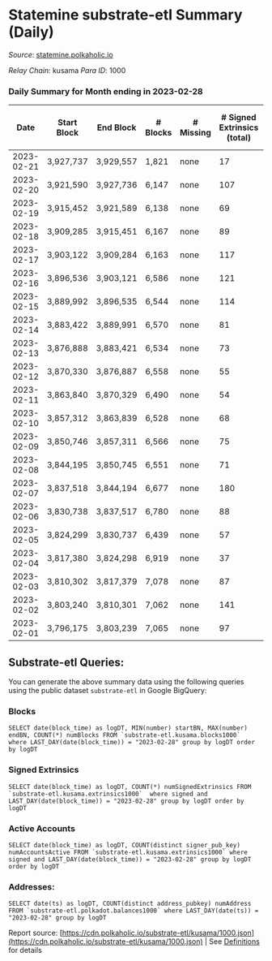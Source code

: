 # Statemine substrate-etl Summary (Daily)

_Source_: [statemine.polkaholic.io](https://statemine.polkaholic.io)

*Relay Chain*: kusama
*Para ID*: 1000



### Daily Summary for Month ending in 2023-02-28


| Date | Start Block | End Block | # Blocks | # Missing | # Signed Extrinsics (total) | # Active Accounts | # Addresses with Balances | # Events | # Transfers | # XCM Transfers In | # XCM Transfers Out |
| ---- | ----------- | --------- | -------- | --------- | --------------------------- | ----------------- | ------------------------- | -------- | ----------- | ------------------ | ------------------- |
| 2023-02-21 | 3,927,737 | 3,929,557 | 1,821 | none  | 17 | 13 |  | 4,161 | 394 ($0.29) |   |   |
| 2023-02-20 | 3,921,590 | 3,927,736 | 6,147 | none  | 107 | 44 | 49,282 | 15,257 | 2,121 ($3.19) |   |   |
| 2023-02-19 | 3,915,452 | 3,921,589 | 6,138 | none  | 69 | 21 | 49,266 | 13,928 | 1,244 ($2.09) |   |   |
| 2023-02-18 | 3,909,285 | 3,915,451 | 6,167 | none  | 89 |  | 49,253 | 14,745 | 1,832 ($26.27) | 24 ($10,037.98) | 28 ($11,577.37) |
| 2023-02-17 | 3,903,122 | 3,909,284 | 6,163 | none  | 117 | 35 | 49,245 | 15,326 | 2,244 ($32.54) | 27 ($94,125.43) | 62 ($41,370.65) |
| 2023-02-16 | 3,896,536 | 3,903,121 | 6,586 | none  | 121 | 34 | 49,239 | 16,332 | 2,393 ($2.51) | 26 ($7,329.62) | 65 ($29,630.45) |
| 2023-02-15 | 3,889,992 | 3,896,535 | 6,544 | none  | 114 | 40 | 49,230 | 15,987 | 2,161 ($24.65) | 25 ($2,269.61) | 57 ($21,694.13) |
| 2023-02-14 | 3,883,422 | 3,889,991 | 6,570 | none  | 81 | 30 | 49,223 | 15,313 | 1,671 ($10.52) | 14 ($610.79) | 24 ($55,470.37) |
| 2023-02-13 | 3,876,888 | 3,883,421 | 6,534 | none  | 73 | 32 | 49,212 | 15,067 | 1,512 ($0.86) | 12 ($44,250.15) | 33 ($9,854.49) |
| 2023-02-12 | 3,870,330 | 3,876,887 | 6,558 | none  | 55 | 27 | 49,208 | 14,693 | 1,197 ($0.85) | 15 ($2,982.48) | 22 ($7,131.64) |
| 2023-02-11 | 3,863,840 | 3,870,329 | 6,490 | none  | 54 | 24 | 49,201 | 14,681 | 1,285 ($9.80) | 28 ($6,814.17) | 8 ($1,321.17) |
| 2023-02-10 | 3,857,312 | 3,863,839 | 6,528 | none  | 68 | 27 | 49,191 | 14,864 | 1,391 ($45.14) | 18 ($3,966.65) | 12 ($3,342.71) |
| 2023-02-09 | 3,850,746 | 3,857,311 | 6,566 | none  | 75 | 32 | 49,181 | 15,334 | 1,679 ($6.35) | 30 ($7,354.60) | 21 ($5,219.85) |
| 2023-02-08 | 3,844,195 | 3,850,745 | 6,551 | none  | 71 | 36 | 49,167 | 14,773 | 1,268 ($1.30) | 17 ($6,991.10) | 4 ($3,367.74) |
| 2023-02-07 | 3,837,518 | 3,844,194 | 6,677 | none  | 180 | 78 | 49,162 | 16,293 | 2,033 ($26.06) | 12 ($42,492.12) | 23 ($7,783.63) |
| 2023-02-06 | 3,830,738 | 3,837,517 | 6,780 | none  | 88 | 33 | 49,151 | 15,910 | 1,788 ($2.33) | 22 ($147,849.25) | 31 ($10,029.67) |
| 2023-02-05 | 3,824,299 | 3,830,737 | 6,439 | none  | 57 | 31 | 49,141 | 14,623 | 1,338 ($0.90) | 22 ($2,472.97) | 19 ($3,467.69) |
| 2023-02-04 | 3,817,380 | 3,824,298 | 6,919 | none  | 37 | 19 | 49,135 | 15,055 | 949 ($0.13) | 12 ($42,501.29) | 16 ($4,244.17) |
| 2023-02-03 | 3,810,302 | 3,817,379 | 7,078 | none  | 87 | 32 | 49,132 | 16,833 | 2,002 ($7.46) | 44 ($54,027.38) | 38 ($13,008.41) |
| 2023-02-02 | 3,803,240 | 3,810,301 | 7,062 | none  | 141 | 39 | 49,123 | 17,452 | 2,397 ($67.84) | 33 ($5,155.18) | 37 ($11,121.76) |
| 2023-02-01 | 3,796,175 | 3,803,239 | 7,065 | none  | 97 | 36 | 49,110 | 16,968 | 2,137 ($1.42) | 42 ($12,605.97) | 22 ($10,402.47) |

## Substrate-etl Queries:
You can generate the above summary data using the following queries using the public dataset `substrate-etl` in Google BigQuery:


### Blocks
```
SELECT date(block_time) as logDT, MIN(number) startBN, MAX(number) endBN, COUNT(*) numBlocks FROM `substrate-etl.kusama.blocks1000`  where LAST_DAY(date(block_time)) = "2023-02-28" group by logDT order by logDT
```


### Signed Extrinsics
```
SELECT date(block_time) as logDT, COUNT(*) numSignedExtrinsics FROM `substrate-etl.kusama.extrinsics1000`  where signed and LAST_DAY(date(block_time)) = "2023-02-28" group by logDT order by logDT
```


### Active Accounts
```
SELECT date(block_time) as logDT, COUNT(distinct signer_pub_key) numAccountsActive FROM `substrate-etl.kusama.extrinsics1000` where signed and LAST_DAY(date(block_time)) = "2023-02-28" group by logDT order by logDT
```


### Addresses:
```
SELECT date(ts) as logDT, COUNT(distinct address_pubkey) numAddress FROM `substrate-etl.polkadot.balances1000` where LAST_DAY(date(ts)) = "2023-02-28" group by logDT
```



Report source: [https://cdn.polkaholic.io/substrate-etl/kusama/1000.json](https://cdn.polkaholic.io/substrate-etl/kusama/1000.json) | See [Definitions](/DEFINITIONS.md) for details
